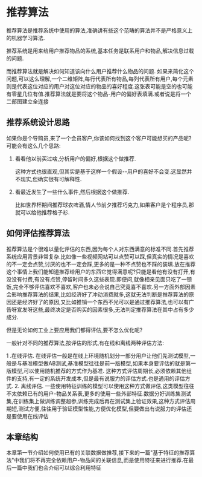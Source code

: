 # 推荐算法

推荐算法是推荐系统中使用的算法,准确讲有些这个范畴的算法并不是严格意义上的机器学习算法.

推荐系统是用来给用户推荐物品的系统,基本任务是联系用户和物品,解决信息过载的问题.

而推荐算法就是解决如何知道该向什么用户推荐什么物品的问题.
如果来简化这个问题,可以这么理解,一个二维矩阵,每行代表所有物品,每列代表所有用户,每个元素则是代表这位对应的用户对这位对应的物品的喜好程度.这张表可能是空的也可能有零星几位有值.推荐算法就是要将这个物品-用户的偏好表填满.或者说是将一个二部图建立全连接


## 推荐系统设计思路

如果你是个导购员,来了一个会员客户,你该如何找到这个客户可能想买的产品呢?可能会有这么几个思路:


   
1. 看看他以前买过啥,分析用户的偏好,根据这个做推荐.

    这种方式也很直观,但其实是基于这样一个假设--用户的喜好不会变.这显然并不现实,但确实很有可解释性.

2. 看最近发生了一些什么事件,然后根据这个做推荐.
    
    比如世界杯期间推荐球衣啤酒,情人节前夕推荐巧克力,如果客户是个程序员,那就可以给他推荐格子衫.
    


## 如何评估推荐算法


推荐算法是个很难以量化评估的东西,因为每个人对东西满意的标准不同.首先推荐系统应用背景非常复杂.比如像一些视频网站可以点赞可以踩,但真实的情况是喜欢的不一定会点赞,讨厌的也不一定会踩,更多的是一种不点赞也不踩的装填.放在推荐这个事情上我们能知道推荐给用户的东西它觉得满意呢?只能是看他有没有打开,有没没有付费,有没有点赞,停留时间多久这些表现.即便问,就像相亲见面只吃了一顿饭,完全不够评估喜欢不喜欢,客户也未必会说自己究竟喜不喜欢.另一方面外部因素会影响推荐算法的结果,比如经济好了冲动消费就多,这就无法判断是推荐算法的原因还是经济好了的原因,又比如推销一个东西不光可以是通过推荐算法,也可以有广告呀宣发呀这些,最终决定是否购买的因素很多,无法判定推荐算法在其中占有多少成分.

但是无论如何工业上要应用我们都得评估,要不怎么优化呢?

一般针对不同的推荐算法,按评估的形式,有在线和离线两种评估方法:

1 .在线评估.
    在线评估一般是在线上环境随机划分一部分用户让他们先测试模型,一般是与基准模型做AB测试,基准模型往往是前一版模型,如果本身要评估的就是第一版模型,可以使用随机推荐的方式作为基准.
    这种方式评估周期长,必须依赖其他组件的支持,有一定的系统开发成本,但是最有说服力的评估方式.也是通用的评估方式.
2. 离线评估.
    一些使用特征训练的模型可以使用这种方式做评估,这类模型往往不太依赖已有的用户-物品关系表,更多的使用一些外部特征.数据分好训练集测试集,在训练集上做训练调整超参,训练完成后再在测试集上验证效果,这种方式评估周期短,测试方便,往往用于验证模型性能,方便优化模型,但要做出有说服力的评估还是要使用在线评估
    
## 本章结构

本章第一节介绍如何使用已有的关联数据做推荐,接下来的一篇"基于特征的推荐算法"中我们将不再完全依赖用户-物品间的关联信息,而是使用特征来进行推荐.在最后一篇中我们也会介绍可以综合利用特征